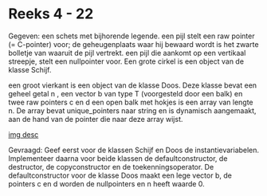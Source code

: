 # Reeks 4 - 22
Gegeven: een schets met bijhorende legende.
een pijl stelt een raw pointer (= C-pointer) voor; de geheugenplaats waar hij bewaard wordt is het zwarte bolletje van 
waaruit de pijl vertrekt. een pijl die aankomt op een vertikaal streepje, stelt een nullpointer voor. Een grote cirkel 
is een object van de klasse Schijf.

een groot vierkant is een object van de klasse Doos. Deze klasse bevat een geheel getal n , een vector b van type T 
(voorgesteld door een balk) en twee raw pointers c en d een open balk met hokjes is een array van lengte n. De array 
bevat unique_pointers naar string en is dynamisch aangemaakt, aan de hand van de pointer die naar deze array wijst.

[img desc](https://github.com/emielvanseveren/c++/reeks4/images/22.png)

Gevraagd: Geef eerst voor de klassen Schijf en Doos de instantievariabelen. Implementeer daarna voor beide klassen de 
defaultconstructor, de destructor, de copyconstructor en de toekenningsoperator. De defaultconstructor voor de klasse 
Doos maakt een lege vector b, de pointers c en d worden de nullpointers en n heeft waarde 0.